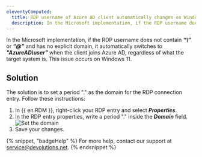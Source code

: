 ```yaml
---
eleventyComputed:
  title: RDP username of Azure AD client automatically changes on Windows 11 
  description: In the Microsoft implementation, if the RDP username doesn’t have "\" or "@" and has no explicit domain, it is automatically changed to "AzureAD\user” if the client is Azure AD joined, regardless of what the target system is. 
---
```

In the Microsoft implementation, if the RDP username does not contain ***“\”*** or ***“@”*** and has no explicit domain, it automatically switches to ***"AzureAD\user"*** when the client joins Azure AD, regardless of what the target system is. This issue occurs on Windows 11.

## Solution
The solution is to set a period "." as the domain for the RDP connection entry. Follow these instructions:
1. In {{ en.RDM }}, right-click your RDP entry and select ***Properties***.
1. In the RDP entry properties, write a period "." inside the ***Domain*** field.
![Set the domain](https://cdnweb.devolutions.net/docs/RDMW2013_2024_1.png)
1. Save your changes.

{% snippet, "badgeHelp" %}
For more help, contact our support at [service@devolutions.net](mailto:service@devolutions.net).
{% endsnippet %}

